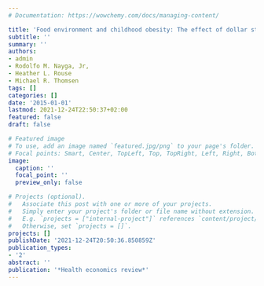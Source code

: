 ```yaml
---
# Documentation: https://wowchemy.com/docs/managing-content/

title: 'Food environment and childhood obesity: The effect of dollar stores'
subtitle: ''
summary: ''
authors:
- admin
- Rodolfo M. Nayga, Jr,
- Heather L. Rouse
- Michael R. Thomsen
tags: []
categories: []
date: '2015-01-01'
lastmod: 2021-12-24T22:50:37+02:00
featured: false
draft: false

# Featured image
# To use, add an image named `featured.jpg/png` to your page's folder.
# Focal points: Smart, Center, TopLeft, Top, TopRight, Left, Right, BottomLeft, Bottom, BottomRight.
image:
  caption: ''
  focal_point: ''
  preview_only: false

# Projects (optional).
#   Associate this post with one or more of your projects.
#   Simply enter your project's folder or file name without extension.
#   E.g. `projects = ["internal-project"]` references `content/project/deep-learning/index.md`.
#   Otherwise, set `projects = []`.
projects: []
publishDate: '2021-12-24T20:50:36.850859Z'
publication_types:
- '2'
abstract: ''
publication: '*Health economics review*'
---
```

